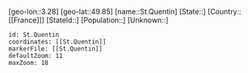 ﻿---
location: [49.85,3.28]
mapzoom: [7,12] 
mapmarker: city 
type: City
tags:
- geo/City


SpocWebEntityId: 34487
isDeleted: false
confidential: public

---
[geo-lon::3.28]
[geo-lat::49.85]
[name::St.Quentin]
[State::]
[Country::[[France]]]
[StateId::]
[Population::]
[Unknown::]


```leaflet
id: St.Quentin
coordinates: [[St.Quentin]]
markerFile: [[St.Quentin]]
defaultZoom: 11 
maxZoom: 18
```
